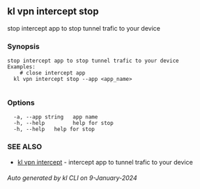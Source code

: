 ## kl vpn intercept stop

stop intercept app to stop tunnel trafic to your device

### Synopsis

```
stop intercept app to stop tunnel trafic to your device
Examples:
	# close intercept app
  kl vpn intercept stop --app <app_name>
	
```

### Options

```
  -a, --app string   app name
  -h, --help         help for stop
  -h, --help   help for stop
```

### SEE ALSO

* [kl vpn intercept](kl_vpn_intercept.md)  - intercept app to tunnel trafic to your device

###### Auto generated by kl CLI on 9-January-2024
